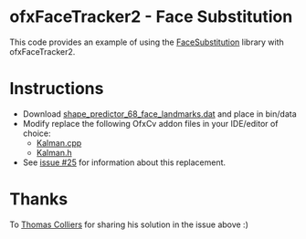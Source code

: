 # ofxFaceTracker2 - Face Substitution
This code provides an example of using the [FaceSubstitution](https://github.com/arturoc/FaceSubstitution) library with ofxFaceTracker2.

# Instructions

- Download [shape_predictor_68_face_landmarks.dat](://github.com/AKSHAYUBHAT/TensorFace/blob/master/openface/models/dlib/shape_predictor_68_face_landmarks.dat) and place in bin/data
- Modify replace the following OfxCv addon files in your IDE/editor of choice:
	- [Kalman.cpp](https://gist.github.com/ThomasColliers/375c65a3afd529bd1b9f28fe48f94cd3#file-kalman-cpp)
	- [Kalman.h](https://gist.github.com/ThomasColliers/375c65a3afd529bd1b9f28fe48f94cd3#file-kalman-h)
- See [issue #25](https://github.com/HalfdanJ/ofxFaceTracker2/issues/25) for information about this replacement.

# Thanks

To [Thomas Colliers](https://github.com/ThomasColliers) for sharing his solution in the issue above :)

